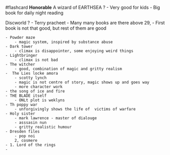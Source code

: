 #flashcard 
**Honorable**
 A wizard of EARTHSEA
 ?
		- Very good for kids
		- Big book for daily night reading

Discworld
 ?
		- Terry pracheet
		- Many many books are there above 29,
		- First book is not that good, but rest of them are good


	- Powder maze
		- magic system, inspired by substance abuse
	- Dark tower
		- climax is disappointer, some enjoying weird things
	- Lightbringer
		- climax is not bad
	- The witcher
		- good, combination of magic and gritty realism
	-  The Lies locke amora
		- scotty lynch
		- magic is not centre of story, magic shows up and goes way
		- more character work
	- the song of ice and fire
	- THE BLADE itself
		- ONLt plot is weklyns
	- Th poppy war
		- unforgivingly shows the life of  victims of warfare
	- Holy sister
		- mark lawrence - master of dialouge 
		- asssasin nun
		- gritty realistic humour
	- Dresden files
		- pop noi
		2, cosmere
	- 1. Lord of the rings
	- 